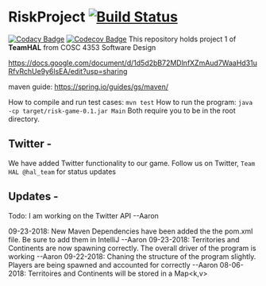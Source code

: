 # RiskProject [![Build Status](https://travis-ci.com/rambleRamblePie/RiskProject.svg?branch=master)](https://travis-ci.com/rambleRamblePie/RiskProject)  
[![Codacy Badge](https://api.codacy.com/project/badge/Grade/8f4737f970a94fce9da7f63ebcd8745e)](https://app.codacy.com/app/AlexMilligan/RiskProject?utm_source=github.com&utm_medium=referral&utm_content=rambleRamblePie/RiskProject&utm_campaign=Badge_Grade_Settings)
[![Codecov Badge](https://codecov.io/gh/rambleRamblePie/RiskProject/branch/master/graph/badge.svg)](https://codecov.io/gh/rambleRamblePie/RiskProject)
This repository holds project 1 of **TeamHAL** from COSC 4353 Software Design

https://docs.google.com/document/d/1d5d2bB72MDlnfXZmAud7WaaHd31uRfvRchUe9y6lsEA/edit?usp=sharing

maven guide: https://spring.io/guides/gs/maven/

How to compile and run test cases: `mvn test`
How to run the program: `java -cp target/risk-game-0.1.jar Main`
Both require you to be in the root directory.

Twitter -
----------------
We have added Twitter functionality to our game. Follow us on Twitter, `Team HAL @hal_team` for status updates

Updates - 
-----------------
Todo: I am working on the Twitter API --Aaron

09-23-2018: New Maven Dependencies have been added the the pom.xml file. Be sure to add them in IntelliJ --Aaron
09-23-2018: Territories and Continents are now spawning correctly. The overall driver of the program is working --Aaron
09-22-2018: Chaning the structure of the program slightly. Players are being spawned and accounted for correctly --Aaron
08-06-2018: Territoires and Continents will be stored in a Map<k,v>
